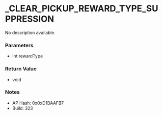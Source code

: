 # _CLEAR_PICKUP_REWARD_TYPE_SUPPRESSION

No description available.

### Parameters
* int rewardType

### Return Value
* void

### Notes
* AP Hash: 0x0xD1BAAFB7
* Build: 323

